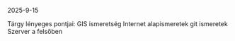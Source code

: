 2025-9-15

Tárgy lényeges pontjai:
GIS ismeretség
Internet alapismeretek
git ismeretek
Szerver a felsőben
